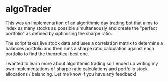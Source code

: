 # algoTrader

This was an implementation of an algorithmic day trading bot that aims to index as many stocks as possible simultaneously and create the "perfect portfolio" as defined by optimising the sharpe ratio. 

The script takes live stock data and uses a correlation matrix to determine a balances portfolio and then runs a sharpe ratio calculation against each portfolio to find the theoretical best one. 

I wanted to learn more about algorithmic trading so I ended up writing my own implementations of sharpe ratio calculations and portfolio stock allocations / balancing. Let me know if you have any feedback!
